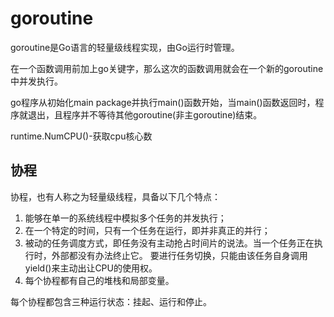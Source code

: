 # goroutine
goroutine是Go语言的轻量级线程实现，由Go运行时管理。  

在一个函数调用前加上go关键字，那么这次的函数调用就会在一个新的goroutine中并发执行。  

go程序从初始化main package并执行main()函数开始，当main()函数返回时，程序就退出，且程序并不等待其他goroutine(非主goroutine)结束。

runtime.NumCPU()-获取cpu核心数

## 协程
协程，也有人称之为轻量级线程，具备以下几个特点：  

1. 能够在单一的系统线程中模拟多个任务的并发执行；
2. 在一个特定的时间，只有一个任务在运行，即并非真正的并行；
3. 被动的任务调度方式，即任务没有主动抢占时间片的说法。当一个任务正在执行时，外部都没有办法终止它。
要进行任务切换，只能由该任务自身调用yield()来主动出让CPU的使用权。
4. 每个协程都有自己的堆栈和局部变量。

每个协程都包含三种运行状态：挂起、运行和停止。

